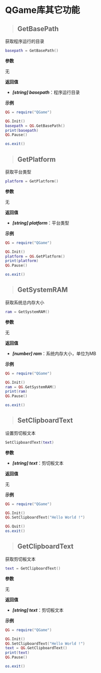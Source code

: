 # QGame库其它功能

> ## GetBasePath
获取程序运行的目录
```lua
basepath = GetBasePath()
```
**参数**

无

**返回值**

+ ***[string] basepath***：程序运行目录

**示例**

```lua
QG = require("QGame")

QG.Init()
basepath = QG.GetBasePath()
print(basepath)
QG.Pause()

os.exit()
```

> ## GetPlatform
获取平台类型
```lua
platform = GetPlatform()
```
**参数**

无

**返回值**

+ ***[string] platform***：平台类型

**示例**

```lua
QG = require("QGame")

QG.Init()
platform = QG.GetPlatform()
print(platform)
QG.Pause()

os.exit()
```

> ## GetSystemRAM
获取系统总内存大小
```lua
ram = GetSystemRAM()
```
**参数**

无

**返回值**

+ ***[number] ram***：系统内存大小，单位为MB

**示例**

```lua
QG = require("QGame")

QG.Init()
ram = QG.GetSystemRAM()
print(ram)
QG.Pause()

os.exit()
```

> ## SetClipboardText
设置剪切板文本
```lua
SetClipboardText(text)
```
**参数**

+ ***[string] text***：剪切板文本

**返回值**

无

**示例**

```lua
QG = require("QGame")

QG.Init()
QG.SetClipboardText("Hello World !")

QG.Quit()
os.exit()
```

> ## GetClipboardText
获取剪切板文本
```lua
text = GetClipboardText()
```
**参数**

无

**返回值**

+ ***[string] text***：剪切板文本

**示例**

```lua
QG = require("QGame")

QG.Init()
QG.SetClipboardText("Hello World !")
text = QG.GetClipboardText()
print(text)
QG.Pause()

os.exit()
```
